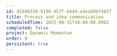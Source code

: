 ```yaml
---
id: 01698330-9190-457f-b4d4-edea80bf4837
title: Process and idea communication
scheduledTime: 2025-08-31T10:00:00.000Z
completed: false
project: Dynamic Momentum
order: 0
persistent: true
---
```


